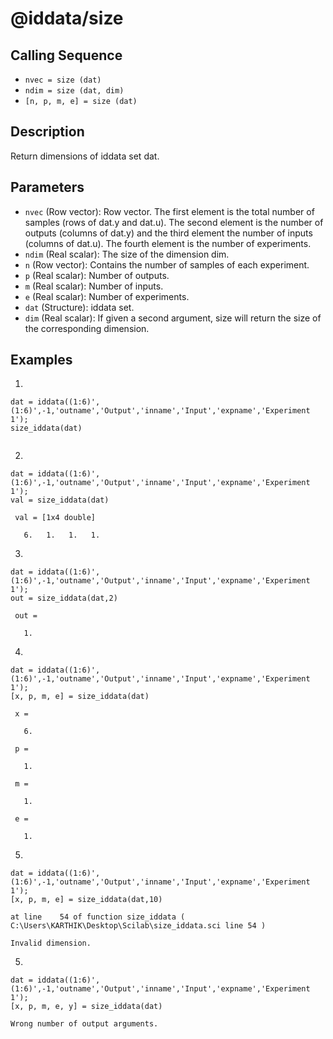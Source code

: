 # @iddata/size

## Calling Sequence
- `nvec = size (dat)`
- `ndim = size (dat, dim)`
- `[n, p, m, e] = size (dat)`

## Description
Return dimensions of iddata set dat.

## Parameters
- `nvec` (Row vector): Row vector. The first element is the total number of samples (rows of dat.y and dat.u). The second element is the number of outputs (columns of dat.y) and the third element the number of inputs (columns of dat.u). The fourth element is the number of experiments.
- `ndim` (Real scalar): The size of the dimension dim.
- `n` (Row vector): Contains the number of samples of each experiment.
- `p` (Real scalar): Number of outputs.
- `m` (Real scalar): Number of inputs.
- `e` (Real scalar): Number of experiments.
- `dat` (Structure): iddata set.
- `dim` (Real scalar): If given a second argument, size will return the size of the corresponding dimension.

## Examples
1.
```
dat = iddata((1:6)',(1:6)',-1,'outname','Output','inname','Input','expname','Experiment 1');
size_iddata(dat)
```
```

```
2.
```
dat = iddata((1:6)',(1:6)',-1,'outname','Output','inname','Input','expname','Experiment 1');
val = size_iddata(dat)
```
```
 val = [1x4 double]

   6.   1.   1.   1.
```

3.
```
dat = iddata((1:6)',(1:6)',-1,'outname','Output','inname','Input','expname','Experiment 1');
out = size_iddata(dat,2)
```
```
 out = 

   1.
```

4.
```
dat = iddata((1:6)',(1:6)',-1,'outname','Output','inname','Input','expname','Experiment 1');
[x, p, m, e] = size_iddata(dat)
```
```
 x = 

   6.

 p = 

   1.

 m = 

   1.

 e = 

   1.
```

5.
```
dat = iddata((1:6)',(1:6)',-1,'outname','Output','inname','Input','expname','Experiment 1');
[x, p, m, e] = size_iddata(dat,10)
```
```
at line    54 of function size_iddata ( C:\Users\KARTHIK\Desktop\Scilab\size_iddata.sci line 54 )

Invalid dimension.
```

5.
```
dat = iddata((1:6)',(1:6)',-1,'outname','Output','inname','Input','expname','Experiment 1');
[x, p, m, e, y] = size_iddata(dat)
```
```
Wrong number of output arguments.
```
